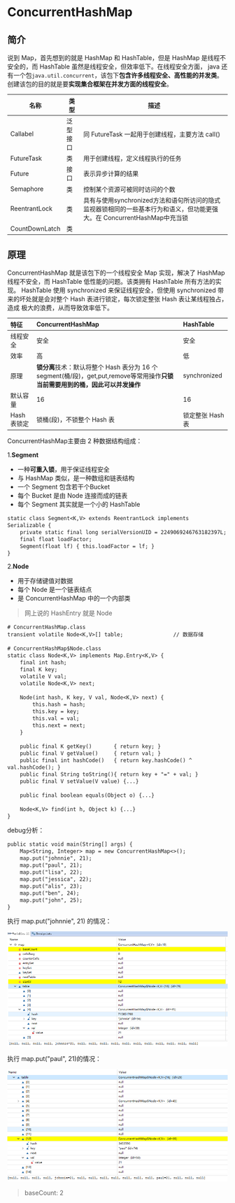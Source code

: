 # ConcurrentHashMap
## 简介
说到 Map，首先想到的就是 HashMap 和 HashTable，但是 HashMap 是线程不安全的，而 HashTable 虽然是线程安全，但效率低下。在线程安全方面，
java 还有一个包`java.util.concurrent`，该包下**包含许多线程安全、高性能的并发类**。创建该包的目的就是要**实现集合框架在并发方面的线程安全**。

| **名称** | **类型** | **描述** |
| --- | --- | --- |
| Callabel<T> | 泛型接口 | 同 FutureTask 一起用于创建线程，主要方法 call() |
| FutureTask | 类 | 用于创建线程，定义线程执行的任务 |
| Future | 接口 | 表示异步计算的结果 |
| Semaphore | 类 | 控制某个资源可被同时访问的个数 |
| ReentrantLock | 类 | 具有与使用synchronized方法和语句所访问的隐式监视器锁相同的一些基本行为和语义，但功能更强大。在 ConcurrentHashMap中充当锁 |
| CountDownLatch | 类 |  |

## 原理
ConcurrentHashMap 就是该包下的一个线程安全 Map 实现，解决了 HashMap 线程不安全，而 HashTable 低性能的问题。该类拥有 HashTable 所有方法的实现。
HashTable 使用 synchronized 来保证线程安全，但使用 synchronized 带来的坏处就是会对整个 Hash 表进行锁定，每次锁定整张 Hash 表让某线程独占，造成
极大的浪费，从而导致效率低下。

| **特征** | **ConcurrentHashMap** | **HashTable** |
| :--- | :--- | :--- |
| 线程安全 | 安全 | 安全 |
| 效率 | 高 | 低 |
| 原理 | **锁分离**技术：默认将整个 Hash 表分为 16 个 segment(桶/段)，get,put,remove等常用操作**只锁当前需要用到的桶，因此可以并发操作** | synchronized |
| 默认容量 | 16 | 16 |
| Hash 表锁定 | 锁桶(段)，不锁整个 Hash 表 | 锁定整张 Hash 表 |

ConcurrentHashMap主要由 2 种数据结构组成：

1.**Segment**
* 一种**可重入锁**，用于保证线程安全
* 与 HashMap 类似，是一种数组和链表结构
* 一个 Segment 包含若干个Bucket
* 每个 Bucket 是由 Node 连接而成的链表
* 每个 Segment 其实就是一个小的 HashTable

```
static class Segment<K,V> extends ReentrantLock implements Serializable {
    private static final long serialVersionUID = 2249069246763182397L;
    final float loadFactor;
    Segment(float lf) { this.loadFactor = lf; }
}
```

2.**Node**
* 用于存储键值对数据
* 每个 Node 是一个链表结点
* 是 ConcurrentHashMap 中的一个内部类

> 网上说的 HashEntry 就是 Node

```
# ConcurrentHashMap.class
transient volatile Node<K,V>[] table;                // 数据存储

# ConcurrentHashMap$Node.class
static class Node<K,V> implements Map.Entry<K,V> {
    final int hash;
    final K key;
    volatile V val;
    volatile Node<K,V> next;

    Node(int hash, K key, V val, Node<K,V> next) {
        this.hash = hash;
        this.key = key;
        this.val = val;
        this.next = next;
    }

    public final K getKey()       { return key; }
    public final V getValue()     { return val; }
    public final int hashCode()   { return key.hashCode() ^ val.hashCode(); }
    public final String toString(){ return key + "=" + val; }
    public final V setValue(V value) {...}

    public final boolean equals(Object o) {...}

    Node<K,V> find(int h, Object k) {...}
}
```

debug分析：
```
public static void main(String[] args) {
    Map<String, Integer> map = new ConcurrentHashMap<>();
    map.put("johnnie", 21);
    map.put("paul", 21);
    map.put("lisa", 22);
    map.put("jessica", 22);
    map.put("alis", 23);
    map.put("ben", 24);
    map.put("john", 25);
}
```

执行 map.put("johnnie", 21) 的情况：

![cmap-put-johnnie](asset/cmap-put-johnnie.png)

执行 map.put("paul", 21)的情况：

![cmap-put-paul](asset/cmap-put-paul.png)

> baseCount: 2